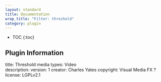 ```yaml
---
layout: standard
title: Documentation
wrap_title: "Filter: threshold"
category: plugin
---
```

* TOC
{:toc}

## Plugin Information

title: Threshold
media types:
Video  
description: 
version: 1
creator: Charles Yates
copyright: Visual Media FX ?  
license: LGPLv2.1  
